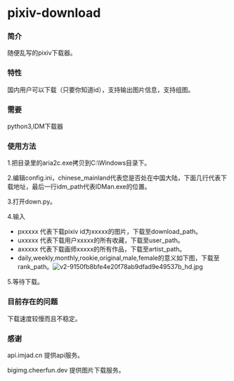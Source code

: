 # pixiv-download

### 简介

随便乱写的pixiv下载器。

### 特性

国内用户可以下载（只要你知道id），支持输出图片信息，支持组图。

### 需要

python3,IDM下载器

### 使用方法

1.把目录里的aria2c.exe拷贝到C:\Windows目录下。

2.编辑config.ini，chinese_mainland代表您是否处在中国大陆，下面几行代表下载地址，最后一行idm_path代表IDMan.exe的位置。

3.打开down.py。

4.输入

- pxxxxx 代表下载pixiv id为xxxxx的图片，下载至download_path。
- uxxxxx 代表下载用户xxxxx的所有收藏，下载至user_path。
- axxxxx 代表下载画师xxxxx的所有作品，下载至artist_path。
- daily,weekly,monthly,rookie,original,male,female的意义如下图，下载至rank_path。![v2-9150fb8bfe4e20f78ab9dfad9e49537b_hd.jpg](https://i.loli.net/2020/02/01/uiOyq8WVZrDc9GI.jpg)

5.等待下载。

### 目前存在的问题

下载速度较慢而且不稳定。

### 感谢

api.imjad.cn 提供api服务。

bigimg.cheerfun.dev 提供图片下载服务。